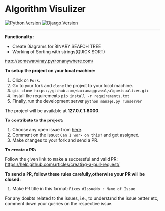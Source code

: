 # Algorithm Visulizer

[![Python Version](https://img.shields.io/badge/python-3.7-brightgreen.svg)](https://python.org)
[![Django Version](https://img.shields.io/badge/django-2.1-brightgreen.svg)](https://djangoproject.com)

-----------------------------------------------------------------------------------------------------------------
**Functionality:**
* Create Diagrams for BINARY SEARCH TREE
* Working of Sorting with strings(QUICK SORT)

http://somawatvinay.pythonanywhere.com/

**To setup the project on your local machine:**

1. Click on `Fork`.
2. Go to your fork and `clone` the project to your local machine.
3. `git clone https://github.com/Gautamaggrawal/algovisualizer.git`
4. Install the requirements `pip install -r requirements.txt`
5. Finally, run the development server `python manage.py runserver`

The project will be available at **127.0.0.1:8000**.


**To contribute to the project:**

1. Choose any open issue from [here](https://github.com/Gautamaggrawal/algovisualizer). 
2. Comment on the issue: `Can I work on this?` and get assigned.
3. Make changes to your fork and send a PR.

**To create a PR:**

Follow the given link to make a successful and valid PR: https://help.github.com/articles/creating-a-pull-request/

**To send a PR, follow these rules carefully,**otherwise your PR will be closed**:**

1. Make PR title in this format: `Fixes #IssueNo : Name of Issue`

For any doubts related to the issues, i.e., to understand the issue better etc, comment down your queries on the respective issue.


